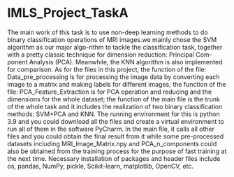 # IMLS_Project_TaskA
The main work of this task is to use non-deep learning methods to do binary classification operations of MRI images.we mainly chose the SVM algorithm as our major algo-rithm to tackle the classification task, together with a pretty classic technique for dimension reduction: Principal Com-ponent Analysis (PCA). Meanwhile, the KNN algorithm is also implemented for comparison.
As for the files in this project, the function of the file: Data_pre_processing is for processing the image data by converting each image to a matrix and making labels for different images;
the function of the file: PCA_Feature_Extraction is for PCA operation and reducing and the dimensions for the whole dataset; the function of the main file is the trunk of the whole task and it includes the realization of two binary classification methods: SVM+PCA and KNN.
The running environment for this is python 3.9 and you could download all the files and create a virtual environment to run all of them in the software PyCharm. In the main file, it calls all other files and you could obtain the final result from it while some pre-processed datasets including MRI_Image_Matrix.npy and PCA_n_components could also be obtained from the training process for the purpose of fast training at the next time.
Necessary installation of packages and header files include os, pandas, NumPy, pickle, Scikit-learn, matplotlib, OpenCV, etc. 
